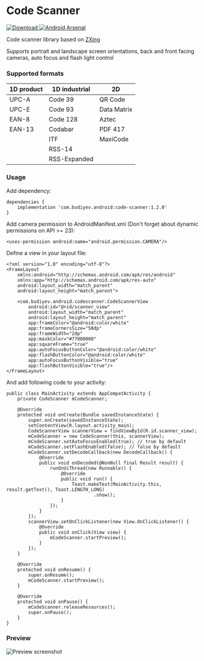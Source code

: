 # Code Scanner
[ ![Download](https://api.bintray.com/packages/yuriy-budiyev/maven/code-scanner/images/download.svg) ](https://bintray.com/yuriy-budiyev/maven/code-scanner/_latestVersion) [![Android Arsenal](https://img.shields.io/badge/Android%20Arsenal-Code%20Scanner-brightgreen.svg?style=flat)](https://android-arsenal.com/details/1/6095)

Code scanner library based on [ZXing](https://github.com/zxing/zxing)

Supports portrait and landscape screen orientations, back and front facing cameras, auto focus and flash light control

### Supported formats
| 1D product | 1D industrial | 2D
| ---------- | ------------- | --------------
| UPC-A      | Code 39       | QR Code
| UPC-E      | Code 93       | Data Matrix
| EAN-8      | Code 128      | Aztec
| EAN-13     | Codabar       | PDF 417
|            | ITF           | MaxiCode
|            | RSS-14        |
|            | RSS-Expanded  |

### Usage
Add dependency:
```
dependencies {
    implementation 'com.budiyev.android:code-scanner:1.2.0'
}
```
Add camera permission to AndroidManifest.xml (Don't forget about dynamic permissions on API >= 23):
```
<uses-permission android:name="android.permission.CAMERA"/>
```
Define a view in your layout file:
```
<?xml version="1.0" encoding="utf-8"?>
<FrameLayout
    xmlns:android="http://schemas.android.com/apk/res/android"
    xmlns:app="http://schemas.android.com/apk/res-auto"
    android:layout_width="match_parent"
    android:layout_height="match_parent">

    <com.budiyev.android.codescanner.CodeScannerView
        android:id="@+id/scanner_view"
        android:layout_width="match_parent"
        android:layout_height="match_parent"
        app:frameColor="@android:color/white"
        app:frameCornersSize="50dp"
        app:frameWidth="2dp"
        app:maskColor="#77000000"
        app:squareFrame="true"
        app:autoFocusButtonColor="@android:color/white"
        app:flashButtonColor="@android:color/white"
        app:autoFocusButtonVisible="true"
        app:flashButtonVisible="true"/>
</FrameLayout>
```
And add following code to your activity:
```
public class MainActivity extends AppCompatActivity {
    private CodeScanner mCodeScanner;

    @Override
    protected void onCreate(Bundle savedInstanceState) {
        super.onCreate(savedInstanceState);
        setContentView(R.layout.activity_main);
        CodeScannerView scannerView = findViewById(R.id.scanner_view);
        mCodeScanner = new CodeScanner(this, scannerView);
        mCodeScanner.setAutoFocusEnabled(true); // true by default
        mCodeScanner.setFlashEnabled(false); // false by default
        mCodeScanner.setDecodeCallback(new DecodeCallback() {
            @Override
            public void onDecoded(@NonNull final Result result) {
                runOnUiThread(new Runnable() {
                    @Override
                    public void run() {
                        Toast.makeText(MainActivity.this, result.getText(), Toast.LENGTH_LONG)
                                .show();
                    }
                });
            }
        });
        scannerView.setOnClickListener(new View.OnClickListener() {
            @Override
            public void onClick(View view) {
                mCodeScanner.startPreview();
            }
        });
    }

    @Override
    protected void onResume() {
        super.onResume();
        mCodeScanner.startPreview();
    }

    @Override
    protected void onPause() {
        mCodeScanner.releaseResources();
        super.onPause();
    }
}
```
### Preview
![Preview screenshot](https://raw.githubusercontent.com/yuriy-budiyev/code-scanner/master/images/code_scanner_preview.png)
